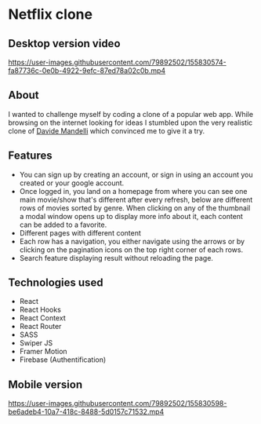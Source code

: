 # Netflix clone

## Desktop version video
https://user-images.githubusercontent.com/79892502/155830574-fa87736c-0e0b-4922-9efc-87ed78a02c0b.mp4

## About
I wanted to challenge myself by coding a clone of a popular web app. While browsing on the internet looking for ideas I stumbled upon the very realistic clone of [Davide Mandelli](https://github.com/Th3Wall) which convinced me to give it a try.

## Features
- You can sign up by creating an account, or sign in using an account you created or your google account. 
- Once logged in, you land on a homepage from where you can see one main movie/show that's different after every refresh, below are different rows of movies sorted by genre. When clicking on any of the thumbnail a modal window opens up to display more info about it, each content can be added to a favorite.
- Different pages with different content
- Each row has a navigation, you either navigate using the arrows or by clicking on the pagination icons on the top right corner of each rows.
- Search feature displaying result without reloading the page.

## Technologies used

- React
- React Hooks
- React Context
- React Router
- SASS
- Swiper JS
- Framer Motion
- Firebase (Authentification)

## Mobile version
https://user-images.githubusercontent.com/79892502/155830598-be6adeb4-10a7-418c-8488-5d0157c71532.mp4

